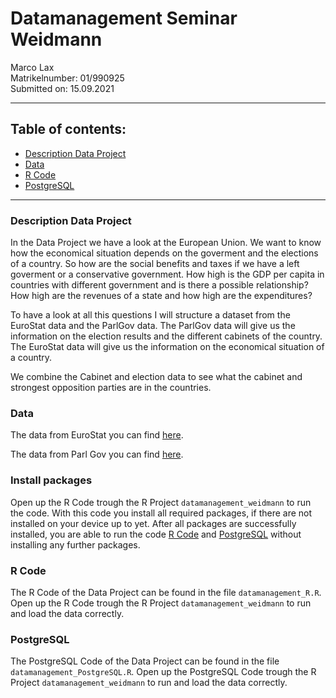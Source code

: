 # Datamanagement Seminar Weidmann
<p> Marco Lax <br>
Matrikelnumber: 01/990925 <br>
Submitted on: 15.09.2021 </p>

---
## Table of contents:

- [Description Data Project](#description-data-project)
- [Data](#data)
- [R Code](#r-code)
- [PostgreSQL](#postgresql)

---

### Description Data Project

In the Data Project we have a look at the European Union. We want to know how the economical situation depends on the goverment and the elections of a country. So how are the social benefits and taxes if we have a left goverment or a conservative government. How high is the GDP per capita in countries with different government and is there a possible relationship? How high are the revenues of a state and how high are the expenditures?

To have a look at all this questions I will structure a dataset from the EuroStat data and the ParlGov data. The ParlGov data will give us the information on the election results and the different cabinets of the country. The EuroStat data will give us the information on the economical situation of a country.

We combine the Cabinet and election data to see what the cabinet and strongest opposition parties are in the countries.


### Data
The data from EuroStat you can find [here](https://ec.europa.eu/eurostat/data/database).

The data from Parl Gov you can find [here](http://www.parlgov.org/).

### Install packages

Open up the R Code trough the R Project `datamanagement_weidmann` to run the code. With this code you install all required packages, if there are not installed on your device up to yet. After all packages are successfully installed, you are able to run the code [R Code](#r-code) and [PostgreSQL](#postgresql) without installing any further packages.


### R Code

The R Code of the Data Project can be found in the file `datamanagement_R.R`. Open up the R Code trough the R Project `datamanagement_weidmann` to run and load the data correctly.

### PostgreSQL

The PostgreSQL Code of the Data Project can be found in the file `datamanagement_PostgreSQL.R`. Open up the PostgreSQL Code trough the R Project `datamanagement_weidmann` to run and load the data correctly.
